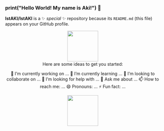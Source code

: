 ### print("Hello World! My name is Aki!") 👋

**IstAKI/IstAKI** is a ✨ _special_ ✨ repository because its `README.md` (this file) appears on your GitHub profile.
<div id="header" align="center">
  <img src="https://media.giphy.com/media/M9gbBd9nbDrOTu1Mqx/giphy.gif" width="100"/>
</div>
<div align="center">
Here are some ideas to get you started:

 🔭 I’m currently working on ...
 🌱 I’m currently learning ...
 👯 I’m looking to collaborate on ...
 🤔 I’m looking for help with ...
 💬 Ask me about ...
 📫 How to reach me: ...
 😄 Pronouns: ...
 ⚡ Fun fact: ...
<div id="header" align="center">
  <img src="https://media.giphy.com/media/okhk72wlIPb8CvFRII/giphy.gif" width="100"/>
</div>
<!--
Тут ещё ничего нету
https://media.giphy.com/media/okhk72wlIPb8CvFRII/giphy.gif
-->
